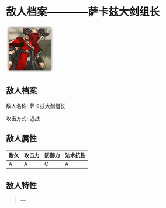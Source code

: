 # 敌人档案————萨卡兹大剑组长

![萨卡兹大剑组长](./eneIcons/萨卡兹大剑组长.png)

## 敌人档案

敌人名称: 萨卡兹大剑组长

攻击方式: 近战

## 敌人属性

| 耐久      | 攻击力  | 防御力 | 法术抗性 |
|---------|------|-----|------|
| A | A | C | A |

## 敌人特性
> —
